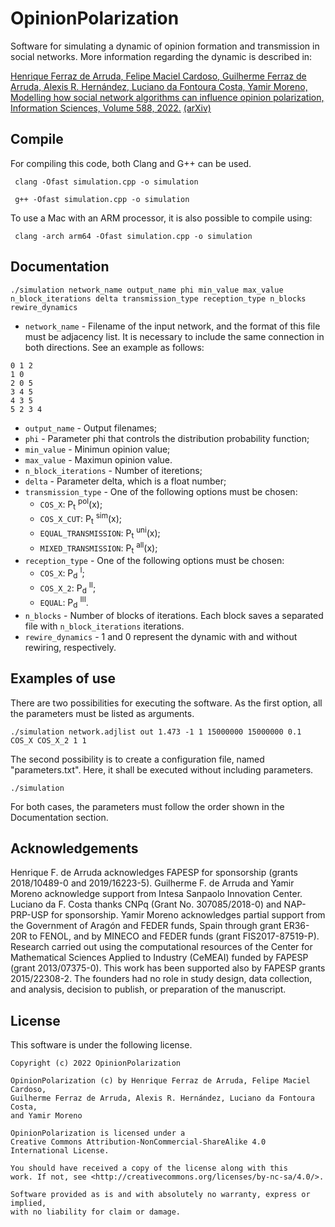 # OpinionPolarization
Software for simulating a dynamic of opinion formation and transmission in social networks.
More information regarding the dynamic is described in:

[Henrique Ferraz de Arruda, Felipe Maciel Cardoso, Guilherme Ferraz de Arruda, Alexis R. Hernández, Luciano da Fontoura Costa, Yamir Moreno,
Modelling how social network algorithms can influence opinion polarization, Information Sciences, Volume 588, 2022.](https://doi.org/10.1016/j.ins.2021.12.069)
[(arXiv)](https://arxiv.org/abs/2102.00099)


## Compile

For compiling this code, both Clang and G++ can be used.
```
 clang -Ofast simulation.cpp -o simulation
```

```
 g++ -Ofast simulation.cpp -o simulation
```

To use a Mac with an ARM processor, it is also possible to compile using:
```
 clang -arch arm64 -Ofast simulation.cpp -o simulation
```

## Documentation
```
./simulation network_name output_name phi min_value max_value n_block_iterations delta transmission_type reception_type n_blocks rewire_dynamics
```

* `network_name` - Filename of the input network, and the format of this file must be adjacency list. It is necessary to include the same connection in both directions. See an example as follows:

```
0 1 2
1 0
2 0 5
3 4 5
4 3 5
5 2 3 4
```

* `output_name` - Output filenames;
* `phi` - Parameter phi that controls the distribution probability function;
* `min_value` - Minimun opinion value; 
* `max_value` - Maximun opinion value.
* `n_block_iterations` - Number of iteretions;
* `delta` - Parameter delta, which is a float number;
* `transmission_type` - One of the following options must be chosen:
  - `COS_X`: P<sub>t</sub> <sup>pol</sup>(x);
  - `COS_X_CUT`: P<sub>t</sub> <sup>sim</sup>(x);
  - `EQUAL_TRANSMISSION`: P<sub>t</sub> <sup>uni</sup>(x);
  - `MIXED_TRANSMISSION`: P<sub>t</sub> <sup>all</sup>(x);
* `reception_type` - One of the following options must be chosen: 
  - `COS_X`: P<sub>d</sub> <sup>I</sup>;
  - `COS_X_2`: P<sub>d</sub> <sup>II</sup>;
  - `EQUAL`: P<sub>d</sub> <sup>III</sup>.
* `n_blocks` - Number of blocks of iterations. Each block saves a separated file with `n_block_iterations` iterations.
* `rewire_dynamics` - 1 and 0 represent the dynamic with and without rewiring, respectively. 


## Examples of use

There are two possibilities for executing the software. As the first option, all the parameters must be listed as arguments.

```
./simulation network.adjlist out 1.473 -1 1 15000000 15000000 0.1 COS_X COS_X_2 1 1
```

The second possibility is to create a configuration file, named "parameters.txt". Here, it shall be executed without including parameters.  

```
./simulation
```

For both cases, the parameters must follow the order shown in the Documentation section. 

## Acknowledgements
Henrique F. de Arruda acknowledges FAPESP for sponsorship (grants 2018/10489-0 and 2019/16223-5). Guilherme F. de Arruda and Yamir Moreno acknowledge support from Intesa Sanpaolo Innovation Center. Luciano da F. Costa thanks CNPq (Grant No. 307085/2018-0) and NAP-PRP-USP for sponsorship. Yamir Moreno acknowledges partial support from the Government of Aragón and FEDER funds, Spain through grant ER36-20R to FENOL, and by MINECO and FEDER funds (grant FIS2017-87519-P). Research carried out using the computational resources of the Center for Mathematical Sciences Applied to Industry (CeMEAI) funded by FAPESP (grant 2013/07375-0). This work has been supported also by FAPESP grants 2015/22308-2. The founders had no role in study design, data collection, and analysis, decision to publish, or preparation of the manuscript.

## License
This software is under the following license.

```
Copyright (c) 2022 OpinionPolarization

OpinionPolarization (c) by Henrique Ferraz de Arruda, Felipe Maciel Cardoso, 
Guilherme Ferraz de Arruda, Alexis R. Hernández, Luciano da Fontoura Costa, 
and Yamir Moreno

OpinionPolarization is licensed under a
Creative Commons Attribution-NonCommercial-ShareAlike 4.0 International License.

You should have received a copy of the license along with this
work. If not, see <http://creativecommons.org/licenses/by-nc-sa/4.0/>. 

Software provided as is and with absolutely no warranty, express or implied, 
with no liability for claim or damage.
```
